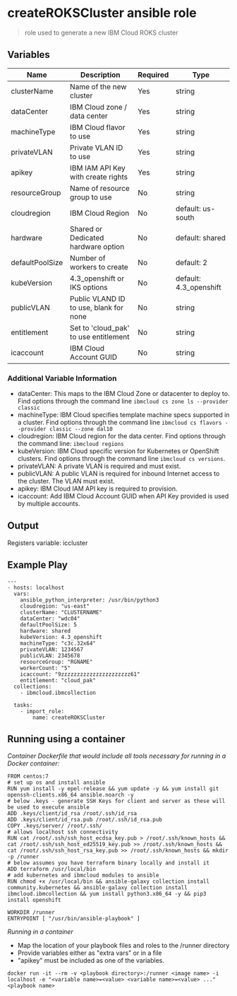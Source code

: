 # createROKSCluster ansible role

> role used to generate a new IBM Cloud ROKS cluster

## Variables

| Name              | Description                            | Required | Type                   |
|-------------------|----------------------------------------|----------|------------------------|
| clusterName       | Name of the new cluster                | Yes      | string                 |
| dataCenter        | IBM Cloud zone / data center           | Yes      | string                 |
| machineType       | IBM Cloud flavor to use                | Yes      | string                 |
| privateVLAN       | Private VLAN ID to use                 | Yes      | string                 |
| apikey            | IBM IAM API Key with create rights     | Yes      | string                 |
| resourceGroup     | Name of resource group to use          | No       | string                 |
| cloudregion       | IBM Cloud Region                       | No       | default: us-south      |
| hardware          | Shared or Dedicated hardware option    | No       | default: shared        |
| defaultPoolSize   | Number of workers to create            | No       | default: 2             |
| kubeVersion       | 4.3_openshift or IKS options           | No       | default: 4.3_openshift |
| publicVLAN        | Public VLAND ID to use, blank for none | No       | string                 |
| entitlement       | Set to 'cloud_pak' to use entitlement  | No       | string                 |
| icaccount         | IBM Cloud Account GUID                 | No       | string                 |

### Additional Variable Information

* dataCenter: This maps to the IBM Cloud Zone or datacenter to deploy to. Find options through the command line `ibmcloud cs zone ls --provider classic`
* machineType: IBM Cloud specifies template machine specs supported in a cluster. Find options through the command line `ibmcloud cs flavors --provider classic --zone dal10`
* cloudregion: IBM Cloud region for the data center. Find options through the command line: `ibmcloud regions`
* kubeVersion: IBM Cloud specific version for Kubernetes or OpenShift clusters. Find options through the command line `ibmcloud cs versions`.
* privateVLAN: A private VLAN is required and must exist.
* publicVLAN: A public VLAN is required for inbound Internet access to the cluster. The VLAN must exist.
* apikey: IBM Cloud IAM API key is required to provision. 
* icaccount: Add IBM Cloud Account GUID when API Key provided is used by multiple accounts.

## Output

Registers variable: iccluster

## Example Play

    ---
    - hosts: localhost
      vars:
        ansible_python_interpreter: /usr/bin/python3
        cloudregion: "us-east"
        clusterName: "CLUSTERNAME"
        dataCenter: "wdc04"
        defaultPoolSize: 5
        hardware: shared
        kubeVersion: 4.3_openshift
        machineType: "c3c.32x64"
        privateVLAN: 1234567
        publicVLAN: 2345678
        resourceGroup: "RGNAME"
        workerCount: "5"
        icaccount: "9zzzzzzzzzzzzzzzzzzzzzz61"
        entitlement: "cloud_pak"
      collections:
        - ibmcloud.ibmcollection

      tasks:
        - import_role: 
            name: createROKSCluster

## Running using a container

*Container Dockerfile that would include all tools necessary for running in a Docker container:*

```
FROM centos:7
# set up os and install ansible
RUN yum install -y epel-release && yum update -y && yum install git openssh-clients.x86_64 ansible.noarch -y
# below .keys - generate SSH Keys for client and server as these will be used to execute ansible
ADD .keys/client/id_rsa /root/.ssh/id_rsa
ADD .keys/client/id_rsa.pub /root/.ssh/id_rsa.pub
COPY .keys/server/ /root/.ssh/
# allows localhost ssh connectivity
RUN cat /root/.ssh/ssh_host_ecdsa_key.pub > /root/.ssh/known_hosts && cat /root/.ssh/ssh_host_ed25519_key.pub >> /root/.ssh/known_hosts && cat /root/.ssh/ssh_host_rsa_key.pub >> /root/.ssh/known_hosts && mkdir -p /runner
# below assumes you have terraform binary locally and install it
ADD terraform /usr/local/bin
# add kubernetes and ibmcloud modules to ansible
RUN chmod +x /usr/local/bin && ansible-galaxy collection install community.kubernetes && ansible-galaxy collection install ibmcloud.ibmcollection && yum install python3.x86_64 -y && pip3 install openshift

WORKDIR /runner
ENTRYPOINT [ "/usr/bin/ansible-playbook" ]
```

*Running in a container*

* Map the location of your playbook files and roles to the /runner directory
* Provide variables either as "extra vars" or in a file
* "apikey" must be included as one of the variables.

`docker run -it --rm -v <playbook directory>:/runner <image name> -i localhost -e "<variable name>=<value> <variable name>=<value> ..." <playbook name>`

